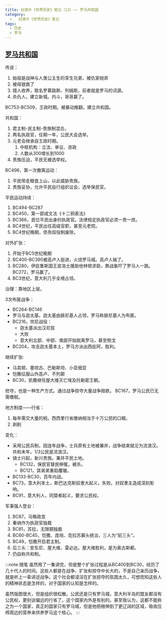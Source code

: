 ```yaml
---
title: 纪录片《世界历史》笔记（13）—— 罗马共和国
category:
  -   纪录片《世界历史》笔记
tags: 
  - 历史
  - 罗马
---
```


## [罗马共和国](https://www.bilibili.com/bangumi/play/ep517680/)

传说：
1. 始祖是战神与人类公主生的孪生兄弟，被仇家抛弃
2. 被母狼救了
3. 猎人收养，取名罗慕路斯、列姆斯，前者就是罗马的词源。
4. 杀仇人，建立新城。内斗，哥哥赢了。

BC753-BC509，王政时期。被暴动推翻，建立共和国。

共和国：
1. 君主制-民主制-贵族制混合。
2. 两名执政官，任期一年，公民大会选举。
3. 元老会继承自王政时期。
   1. 中枢机构：立法、审议、咨政
   2. 人数从300增长到1000
4. 贵族压迫，平民无被选举权。

BC496，第一次撤离运动：
1. 平民带走粮食上山，以此威胁贵族。
2. 贵族妥协，允许平民自行组织议会，选举保民官。


平民运动持续：
1. BC494-BC287
2. BC450，第一部成文法《十二铜表法》
3. BC366，首位平民出身的执政官。法律规定执政官必须一贵一庶。
4. BC4世纪，平民出任高级官职，甚至元老院。
5. BC4世纪晚期，债务奴役制废除。

对外扩张：
1. 开始于BC5世纪晚期
2. BC400-BC390被高卢人挺进，火烧罗马城。高卢人输了。
3. BC280，伊庇鲁斯国王皮洛士援助他林顿求助，靠战象吓了罗马人一跳。BC272，罗马赢了。
4. BC3世纪，意大利几乎全境占领。

治理：靠地区上层。

3次布匿战争：
- BC264-BC146
- 罗马与迦太基。迦太基由腓尼基人占领，罗马称腓尼基人为布匿。
- BC216，坎尼战役：
  - 迦太基派出汉尼拔
  - 大败
  - 意大利北部、中部、南部开始脱离罗马，甚至倒戈
- BC204，攻击迦太基本土，罗马方派出西庇阿，胜利。

继续扩张:
- 马其顿、塞琉古、巴勒斯坦、小亚细亚
- 恺撒征服山外高卢、不列颠
- BC30，凯撒继任屋大维灭亡埃及托勒密王朝。

抢夺，也是一种生产方式。通过战争掠夺大量战争赔款。
BC167，罗马公民已无需缴税。

地方制度——行省：
1. 每年需交大量的税。西西里行省缴纳相当于十万公民的口粮。
2. 剥削

变化：
- 采用公民兵制，因连年战争，士兵原有土地被兼并，战争结束就沦为流浪汉。
共和末年，1/3公民是流浪汉。
- 骑士兴起，新兴贵族。兼并平民土地。
  - BC132，保民官替民伸冤，被杀。
  - BC121，其弟弟重蹈覆辙。
- BC133-BC30，百年内战。
- BC73，意大利本土，斯巴达克斯奴隶大起义，失败。对奴隶主造成深刻影响。
- BC91，意大利人，同盟者起义，要求公民权。

军事强人登台：
1. BC87，马略政变
2. 秦纳作为执政官独裁
3. BC81，苏拉，无限期独裁
4. BC60-BC45，恺撒、庞培、克拉苏寡头统治，三人为“前三头”。
5. BC49，恺撒开启君主制。
6. 后三头：安东尼、屋大维、雷必达。屋大维胜利，是为奥古斯都。
7. 仍自称共和制。

:::note 随笔
虽然用了一集讲完，但是整个扩张过程是从BC400到BC30，经历了几十代人的时间。这些人都是在战争、扩张和掠夺中长大的，不是自己亲历战争，就是听上一辈讲述战争。这个社会都浸淫在扩张掠夺的氛围太久，可想而知这些人的精神状态是怎样的，对于国家的认知是怎样的。

虽然版图很大，但是组织很松散。公民还是只有罗马城，意大利半岛的盟友都没有公民权，更别谈偏远的行省了。这个国家内外是有别的。甚至我认为，这都不能称之为一个国家，真正的国家只有罗马城，但是他把根伸到了更辽阔的区域，吸收压榨周边的营养来供养罗马这个核心。
:::